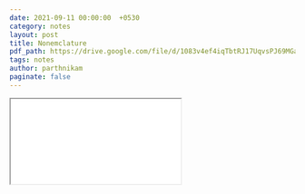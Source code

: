 ```yaml
---
date: 2021-09-11 00:00:00  +0530
category: notes
layout: post
title: Nonemclature
pdf_path: https://drive.google.com/file/d/1083v4ef4iqTbtRJ17UqvsPJ69MGauyit/preview?usp=sharing
tags: notes
author: parthnikam
paginate: false
---
```


<iframe class="embed-pdf" src="{{ page.pdf_path }}#toolbar=0" seamless="seamless" scrolling="no" style="overflow:hidden"></iframe>
